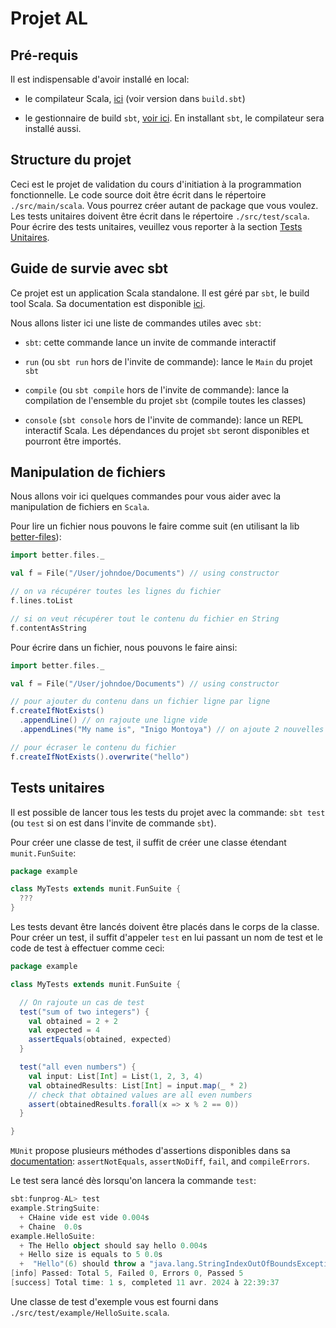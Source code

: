 # Projet AL

## Pré-requis

Il est indispensable d'avoir installé en local:

- le compilateur Scala, [ici](https://scala-lang.org/download/) (voir version dans `build.sbt`)

- le gestionnaire de build `sbt`, [voir ici](https://www.scala-sbt.org/download.html). En installant `sbt`, le compilateur sera installé aussi.

## Structure du projet

Ceci est le projet de validation du cours d'initiation à la programmation fonctionnelle. Le code source doit être écrit dans le répertoire `./src/main/scala`. Vous pourrez créer autant de package que vous voulez.
Les tests unitaires doivent être écrit dans le répertoire `./src/test/scala`. Pour écrire des tests unitaires, veuillez vous reporter à la section [Tests Unitaires](#tests-unitaires).

## Guide de survie avec sbt

Ce projet est un application Scala standalone. Il est géré par `sbt`, le build tool Scala. Sa documentation est disponible [ici](https://www.scala-sbt.org/1.x/docs/).

Nous allons lister ici une liste de commandes utiles avec `sbt`:

- `sbt`: cette commande lance un invite de commande interactif

- `run` (ou `sbt run` hors de l'invite de commande): lance le `Main` du projet `sbt`

- `compile` (ou `sbt compile` hors de l'invite de commande): lance la compilation de l'ensemble du projet `sbt` (compile toutes les classes)

- `console` (`sbt console` hors de l'invite de commande): lance un REPL interactif Scala. Les dépendances du projet `sbt` seront disponibles et pourront être importés.

## Manipulation de fichiers

Nous allons voir ici quelques commandes pour vous aider avec la manipulation de fichiers en `Scala`. 

Pour lire un fichier nous pouvons le faire comme suit (en utilisant la lib [better-files](https://github.com/pathikrit/better-files)):

```scala
import better.files._

val f = File("/User/johndoe/Documents") // using constructor

// on va récupérer toutes les lignes du fichier
f.lines.toList

// si on veut récupérer tout le contenu du fichier en String
f.contentAsString
```

Pour écrire dans un fichier, nous pouvons le faire ainsi:

```scala
import better.files._

val f = File("/User/johndoe/Documents") // using constructor

// pour ajouter du contenu dans un fichier ligne par ligne
f.createIfNotExists()
  .appendLine() // on rajoute une ligne vide
  .appendLines("My name is", "Inigo Montoya") // on ajoute 2 nouvelles lignes

// pour écraser le contenu du fichier
f.createIfNotExists().overwrite("hello")
```

## Tests unitaires

Il est possible de lancer tous les tests du projet avec la commande: `sbt test` (ou `test` si on est dans l'invite de commande `sbt`).

Pour créer une classe de test, il suffit de créer une classe étendant `munit.FunSuite`:

```scala
package example

class MyTests extends munit.FunSuite {
  ???
}
```

Les tests devant être lancés doivent être placés dans le corps de la classe. Pour créer un test, il suffit d'appeler `test` en lui passant un nom de test et le code de test à effectuer comme ceci:

```scala
package example

class MyTests extends munit.FunSuite {

  // On rajoute un cas de test
  test("sum of two integers") {
    val obtained = 2 + 2
    val expected = 4
    assertEquals(obtained, expected)
  }

  test("all even numbers") {
    val input: List[Int] = List(1, 2, 3, 4)
    val obtainedResults: List[Int] = input.map(_ * 2)
    // check that obtained values are all even numbers
    assert(obtainedResults.forall(x => x % 2 == 0))
  }

}
```

`MUnit` propose plusieurs méthodes d'assertions disponibles dans sa [documentation](https://scalameta.org/munit/docs/assertions.html): `assertNotEquals`, `assertNoDiff`, `fail`, and `compileErrors`.

Le test sera lancé dès lorsqu'on lancera la commande `test`:

```scala
sbt:funprog-AL> test
example.StringSuite:
  + CHaine vide est vide 0.004s
  + Chaine  0.0s
example.HelloSuite:
  + The Hello object should say hello 0.004s
  + Hello size is equals to 5 0.0s
  +  "Hello"(6) should throw a "java.lang.StringIndexOutOfBoundsException"  0.0s
[info] Passed: Total 5, Failed 0, Errors 0, Passed 5
[success] Total time: 1 s, completed 11 avr. 2024 à 22:39:37
```

Une classe de test d'exemple vous est fourni dans `./src/test/example/HelloSuite.scala`.
